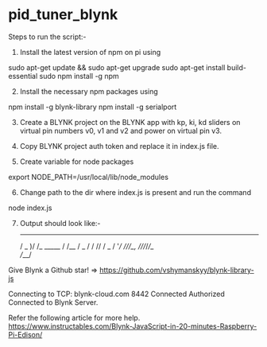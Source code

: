 # pid_tuner_blynk

Steps to run the script:-

1. Install the latest version of npm on pi using

sudo apt-get update && sudo apt-get upgrade
sudo apt-get install build-essential
sudo npm install -g npm

2. Install the necessary npm packages using

npm install -g blynk-library
npm install -g serialport

3. Create a BLYNK project on the BLYNK app with kp, ki, kd sliders on virtual pin numbers v0, v1 and v2 and power on virtual pin v3.

4. Copy BLYNK project auth token and replace it in index.js file.

5. Create variable for node packages

export NODE_PATH=/usr/local/lib/node_modules

6. Change path to the dir where index.js is present and run the command

node index.js

7. Output should look like:-

    ___  __          __
   / _ )/ /_ _____  / /__
  / _  / / // / _ \/  '_/
 /____/_/\_, /_//_/_/\_\
        /___/

  Give Blynk a Github star! => https://github.com/vshymanskyy/blynk-library-js

Connecting to TCP: blynk-cloud.com 8442
Connected
Authorized
Connected to Blynk Server.

Refer the following article for more help.
https://www.instructables.com/Blynk-JavaScript-in-20-minutes-Raspberry-Pi-Edison/
